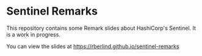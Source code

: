# Sentinel Remarks
This repository contains some Remark slides about HashiCorp's Sentinel.
It is a work in progress.

You can view the slides at https://rberlind.github.io/sentinel-remarks
